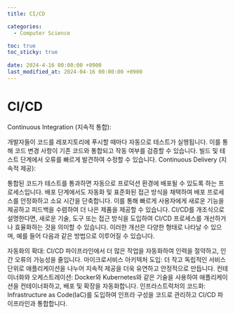 ```yaml
---
title: CI/CD

categories:
  - Computer Science

toc: true
toc_sticky: true
 
date: 2024-4-16 00:00:00 +0900
last_modified_at: 2024-04-16 00:00:00 +0900
---
```


# CI/CD
Continuous Integration (지속적 통합):

개발자들이 코드를 레포지토리에 푸시할 때마다 자동으로 테스트가 실행됩니다.
이를 통해 코드 변경 사항이 기존 코드와 통합되고 작동 여부를 검증할 수 있습니다.
빌드 및 테스트 단계에서 오류를 빠르게 발견하여 수정할 수 있습니다.
Continuous Delivery (지속적 제공):

통합된 코드가 테스트를 통과하면 자동으로 프로덕션 환경에 배포될 수 있도록 하는 프로세스입니다.
배포 단계에서도 자동화 및 표준화된 접근 방식을 채택하여 배포 프로세스를 안정화하고 소요 시간을 단축합니다.
이를 통해 빠르게 사용자에게 새로운 기능을 제공하고 피드백을 수렴하여 더 나은 제품을 제공할 수 있습니다.
CI/CD를 개조식으로 설명한다면, 새로운 기술, 도구 또는 접근 방식을 도입하여 CI/CD 프로세스를 개선하거나 효율화하는 것을 의미할 수 있습니다. 이러한 개선은 다양한 형태로 나타날 수 있으며, 예를 들어 다음과 같은 방법으로 이루어질 수 있습니다.

자동화의 확대: CI/CD 파이프라인에서 더 많은 작업을 자동화하여 인력을 절약하고, 인간 오류의 가능성을 줄입니다.
마이크로서비스 아키텍처 도입: 더 작고 독립적인 서비스 단위로 애플리케이션을 나누어 지속적 제공을 더욱 유연하고 안정적으로 만듭니다.
컨테이너화와 오케스트레이션: Docker와 Kubernetes와 같은 기술을 사용하여 애플리케이션을 컨테이너화하고, 배포 및 확장을 자동화합니다.
인프라스트럭처의 코드화: Infrastructure as Code(IaC)를 도입하여 인프라 구성을 코드로 관리하고 CI/CD 파이프라인과 통합합니다.